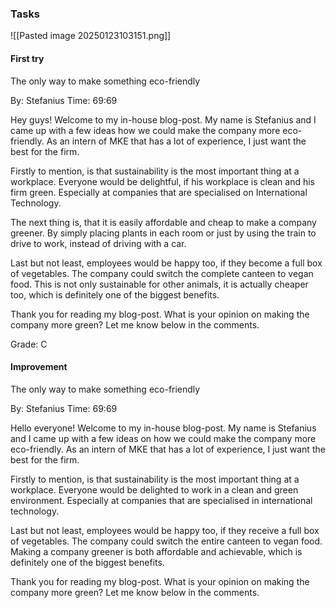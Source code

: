 ### Tasks
![[Pasted image 20250123103151.png]]
#### First try
The only way to make something eco-friendly

By: Stefanius
Time: 69:69

Hey guys! Welcome to my in-house blog-post. My name is Stefanius and I came up with a few ideas how we could make the company more eco-friendly. As an intern of MKE that has a lot of experience, I just want the best for the firm.

Firstly to mention, is that sustainability is the most important thing at a workplace. Everyone would be delightful, if his workplace is clean and his firm green. Especially at companies that are specialised on International Technology.

The next thing is, that it is easily affordable and cheap to make a company greener. By simply placing plants in each room or just by using the train to drive to work, instead of driving with a car.

Last but not least, employees would be happy too, if they become a full box of vegetables. The company could switch the complete canteen to vegan food. This is not only sustainable for other animals, it is actually cheaper too, which is definitely one of the biggest benefits.

Thank you for reading my blog-post. What is your opinion on making the company more green? Let me know below in the comments.

Grade: C

#### Improvement
The only way to make something eco-friendly

By: Stefanius
Time: 69:69

Hello everyone! Welcome to my in-house blog-post. My name is Stefanius and I came up with a few ideas on how we could make the company more eco-friendly. As an intern of MKE that has a lot of experience, I just want the best for the firm.

Firstly to mention, is that sustainability is the most important thing at a workplace. Everyone would be delighted to work in a clean and green environment. Especially at companies that are specialised in international technology.

Last but not least, employees would be happy too, if they receive a full box of vegetables. The company could switch the entire canteen to vegan food. Making a company greener is both affordable and achievable, which is definitely one of the biggest benefits.

Thank you for reading my blog-post. What is your opinion on making the company more green? Let me know below in the comments.